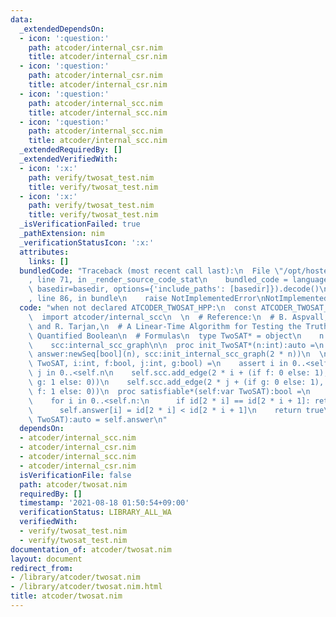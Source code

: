 ```yaml
---
data:
  _extendedDependsOn:
  - icon: ':question:'
    path: atcoder/internal_csr.nim
    title: atcoder/internal_csr.nim
  - icon: ':question:'
    path: atcoder/internal_csr.nim
    title: atcoder/internal_csr.nim
  - icon: ':question:'
    path: atcoder/internal_scc.nim
    title: atcoder/internal_scc.nim
  - icon: ':question:'
    path: atcoder/internal_scc.nim
    title: atcoder/internal_scc.nim
  _extendedRequiredBy: []
  _extendedVerifiedWith:
  - icon: ':x:'
    path: verify/twosat_test.nim
    title: verify/twosat_test.nim
  - icon: ':x:'
    path: verify/twosat_test.nim
    title: verify/twosat_test.nim
  _isVerificationFailed: true
  _pathExtension: nim
  _verificationStatusIcon: ':x:'
  attributes:
    links: []
  bundledCode: "Traceback (most recent call last):\n  File \"/opt/hostedtoolcache/Python/3.10.6/x64/lib/python3.10/site-packages/onlinejudge_verify/documentation/build.py\"\
    , line 71, in _render_source_code_stat\n    bundled_code = language.bundle(stat.path,\
    \ basedir=basedir, options={'include_paths': [basedir]}).decode()\n  File \"/opt/hostedtoolcache/Python/3.10.6/x64/lib/python3.10/site-packages/onlinejudge_verify/languages/nim.py\"\
    , line 86, in bundle\n    raise NotImplementedError\nNotImplementedError\n"
  code: "when not declared ATCODER_TWOSAT_HPP:\n  const ATCODER_TWOSAT_HPP* = 1\n\n\
    \  import atcoder/internal_scc\n  \n  # Reference:\n  # B. Aspvall, M. Plass,\
    \ and R. Tarjan,\n  # A Linear-Time Algorithm for Testing the Truth of Certain\
    \ Quantified Boolean\n  # Formulas\n  type TwoSAT* = object\n    n:int\n    answer:seq[bool]\n\
    \    scc:internal_scc_graph\n\n  proc init_TwoSAT*(n:int):auto =\n    TwoSAT(n:n,\
    \ answer:newSeq[bool](n), scc:init_internal_scc_graph(2 * n))\n  \n  proc add_clause*(self:var\
    \ TwoSAT, i:int, f:bool, j:int, g:bool) =\n    assert i in 0..<self.n\n    assert\
    \ j in 0..<self.n\n    self.scc.add_edge(2 * i + (if f: 0 else: 1), 2 * j + (if\
    \ g: 1 else: 0))\n    self.scc.add_edge(2 * j + (if g: 0 else: 1), 2 * i + (if\
    \ f: 1 else: 0))\n  proc satisfiable*(self:var TwoSAT):bool =\n    let id = self.scc.scc_ids()[1]\n\
    \    for i in 0..<self.n:\n      if id[2 * i] == id[2 * i + 1]: return false\n\
    \      self.answer[i] = id[2 * i] < id[2 * i + 1]\n    return true\n  proc answer*(self:\
    \ TwoSAT):auto = self.answer\n"
  dependsOn:
  - atcoder/internal_scc.nim
  - atcoder/internal_csr.nim
  - atcoder/internal_scc.nim
  - atcoder/internal_csr.nim
  isVerificationFile: false
  path: atcoder/twosat.nim
  requiredBy: []
  timestamp: '2021-08-18 01:50:54+09:00'
  verificationStatus: LIBRARY_ALL_WA
  verifiedWith:
  - verify/twosat_test.nim
  - verify/twosat_test.nim
documentation_of: atcoder/twosat.nim
layout: document
redirect_from:
- /library/atcoder/twosat.nim
- /library/atcoder/twosat.nim.html
title: atcoder/twosat.nim
---
```

